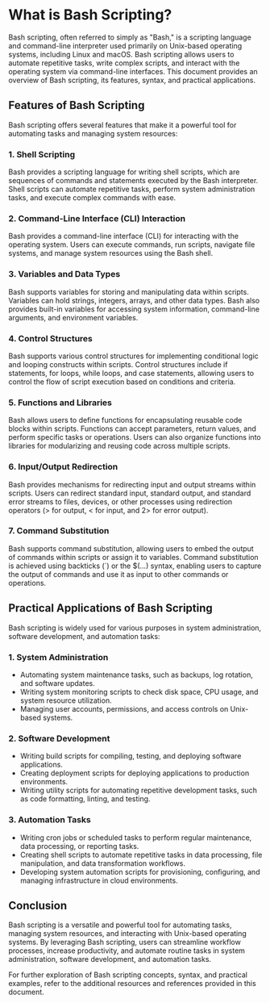 # What is Bash Scripting?

Bash scripting, often referred to simply as "Bash," is a scripting language and command-line interpreter used primarily on Unix-based operating systems, including Linux and macOS. Bash scripting allows users to automate repetitive tasks, write complex scripts, and interact with the operating system via command-line interfaces. This document provides an overview of Bash scripting, its features, syntax, and practical applications.

## Features of Bash Scripting

Bash scripting offers several features that make it a powerful tool for automating tasks and managing system resources:

### 1. Shell Scripting

Bash provides a scripting language for writing shell scripts, which are sequences of commands and statements executed by the Bash interpreter. Shell scripts can automate repetitive tasks, perform system administration tasks, and execute complex commands with ease.

### 2. Command-Line Interface (CLI) Interaction

Bash provides a command-line interface (CLI) for interacting with the operating system. Users can execute commands, run scripts, navigate file systems, and manage system resources using the Bash shell.

### 3. Variables and Data Types

Bash supports variables for storing and manipulating data within scripts. Variables can hold strings, integers, arrays, and other data types. Bash also provides built-in variables for accessing system information, command-line arguments, and environment variables.

### 4. Control Structures

Bash supports various control structures for implementing conditional logic and looping constructs within scripts. Control structures include if statements, for loops, while loops, and case statements, allowing users to control the flow of script execution based on conditions and criteria.

### 5. Functions and Libraries

Bash allows users to define functions for encapsulating reusable code blocks within scripts. Functions can accept parameters, return values, and perform specific tasks or operations. Users can also organize functions into libraries for modularizing and reusing code across multiple scripts.

### 6. Input/Output Redirection

Bash provides mechanisms for redirecting input and output streams within scripts. Users can redirect standard input, standard output, and standard error streams to files, devices, or other processes using redirection operators (> for output, < for input, and 2> for error output).

### 7. Command Substitution

Bash supports command substitution, allowing users to embed the output of commands within scripts or assign it to variables. Command substitution is achieved using backticks (\`) or the $(...) syntax, enabling users to capture the output of commands and use it as input to other commands or operations.

## Practical Applications of Bash Scripting

Bash scripting is widely used for various purposes in system administration, software development, and automation tasks:

### 1. System Administration

- Automating system maintenance tasks, such as backups, log rotation, and software updates.
- Writing system monitoring scripts to check disk space, CPU usage, and system resource utilization.
- Managing user accounts, permissions, and access controls on Unix-based systems.

### 2. Software Development

- Writing build scripts for compiling, testing, and deploying software applications.
- Creating deployment scripts for deploying applications to production environments.
- Writing utility scripts for automating repetitive development tasks, such as code formatting, linting, and testing.

### 3. Automation Tasks

- Writing cron jobs or scheduled tasks to perform regular maintenance, data processing, or reporting tasks.
- Creating shell scripts to automate repetitive tasks in data processing, file manipulation, and data transformation workflows.
- Developing system automation scripts for provisioning, configuring, and managing infrastructure in cloud environments.

## Conclusion

Bash scripting is a versatile and powerful tool for automating tasks, managing system resources, and interacting with Unix-based operating systems. By leveraging Bash scripting, users can streamline workflow processes, increase productivity, and automate routine tasks in system administration, software development, and automation tasks.

For further exploration of Bash scripting concepts, syntax, and practical examples, refer to the additional resources and references provided in this document.

